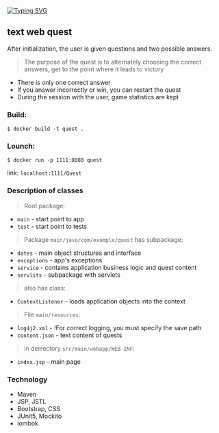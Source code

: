 [![Typing SVG](https://readme-typing-svg.herokuapp.com?font=Fira+Code&pause=1000&width=435&lines=Quest)](https://git.io/typing-svg)
<h2><a>text web quest</a></h2>

After initialization, the user is given questions and two possible answers.

> The purpose of the quest is to alternately choosing the correct answers,
> get to the point where it leads to victory
>
* There is only one correct answer
* If you answer incorrectly or win, you can restart the quest
* During the session with the user, game statistics are kept

<h3><a>Build: </a></h3>

```$ docker build -t quest .```

<h3 ><a>Lounch:</a></h3>

```$ docker run -p 1111:8080 quest```

link: ```localhost:1111/Quest```

<h3 ><a>Description of classes</a></h3>

>Root package:
- ```main``` - start point to app
-  ```test``` - start point to tests

>Package ```main/java/com/example/quest``` has subpackage:
- ```dates``` - main object structures and interface
- ```exceptions``` - app's exceptions
- ```service``` - contains application business logic and quest content
- ```servlits``` - subpackage with servlets

>also has class:

- ```ContextListener``` - loads application objects into the context

>File ```main/resources```: 

- ```log4j2.xml``` - !For correct logging, you must specify the save path
- ```content.json``` - text content of quests

>in derrectory ```src/main/webapp/WEB-INF```:
- ```index.jsp``` - main page

<h3><a>Technology</a></h3>

- Maven
- JSP, JSTL
- Bootstrap, CSS
- JUnit5, Mockito
- lombok
